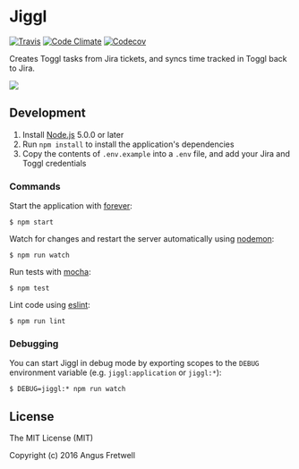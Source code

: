 Jiggl
=====

[![Travis](https://img.shields.io/travis/angusfretwell/jiggl/master.svg)](https://travis-ci.org/angusfretwell/jiggl)
[![Code Climate](https://img.shields.io/codeclimate/github/angusfretwell/jiggl.svg)](https://codeclimate.com/github/angusfretwell/jiggl)
[![Codecov](https://img.shields.io/codecov/c/github/angusfretwell/jiggl.svg)](https://codecov.io/github/angusfretwell/jiggl)

Creates Toggl tasks from Jira tickets, and syncs time tracked in Toggl back to Jira.

![](http://i.imgur.com/MVSfOkZ.gif)

Development
-----------

1. Install [Node.js](https://nodejs.org/en/) 5.0.0 or later
2. Run `npm install` to install the application's dependencies
3. Copy the contents of `.env.example` into a `.env` file, and add your Jira and Toggl credentials

### Commands

Start the application with [forever](https://github.com/foreverjs/forever):

```
$ npm start
```

Watch for changes and restart the server automatically using [nodemon](https://github.com/remy/nodemon):

```
$ npm run watch
```

Run tests with [mocha](http://mochajs.org):

```
$ npm test
```

Lint code using [eslint](http://eslint.org):

```
$ npm run lint
```

### Debugging

You can start Jiggl in debug mode by exporting scopes to the `DEBUG` environment variable (e.g. `jiggl:application` or `jiggl:*`):

```
$ DEBUG=jiggl:* npm run watch
```

License
-------

The MIT License (MIT)

Copyright (c) 2016 Angus Fretwell
